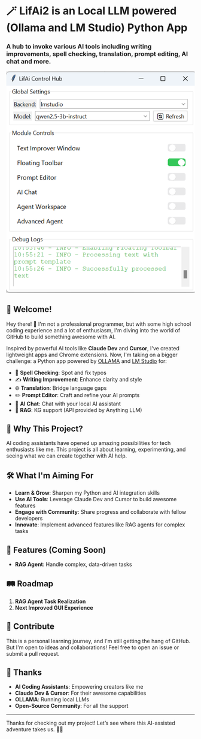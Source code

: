 # 🪄 LifAi2 is an Local LLM powered (Ollama and LM Studio) Python App

### A hub to invoke various AI tools including writing improvements, spell checking, translation, prompt editing, AI chat and more.

![Hub Screenshot](assets/hub2.png)

## 🚀 Welcome!

Hey there! 👋 I'm not a professional programmer, but with some high school coding experience and a lot of enthusiasm, I'm diving into the world of GitHub to build something awesome with AI.

Inspired by powerful AI tools like **Claude Dev** and **Cursor**, I've created lightweight apps and Chrome extensions. Now, I'm taking on a bigger challenge: a Python app powered by [OLLAMA](https://ollama.ai/) and [LM Studio](https://https://lmstudio.ai/) for:

- 📝 **Spell Checking**: Spot and fix typos
- ✍️ **Writing Improvement**: Enhance clarity and style
- 🌐 **Translation**: Bridge language gaps
- ✏️ **Prompt Editor**: Craft and refine your AI prompts
- 💬 **AI Chat**: Chat with your local AI assistant
- 🚀 **RAG**: KG support (API provided by Anything LLM)

## 🎯 Why This Project?

AI coding assistants have opened up amazing possibilities for tech enthusiasts like me. This project is all about learning, experimenting, and seeing what we can create together with AI help.

## 🛠 What I'm Aiming For

- **Learn & Grow**: Sharpen my Python and AI integration skills
- **Use AI Tools**: Leverage Claude Dev and Cursor to build awesome features
- **Engage with Community**: Share progress and collaborate with fellow developers
- **Innovate**: Implement advanced features like RAG agents for complex tasks

## 🔧 Features (Coming Soon)

- **RAG Agent**: Handle complex, data-driven tasks

## 🛤 Roadmap

1. **RAG Agent Task Realization**
2. **Next Improved GUI Experience**

## 🤝 Contribute

This is a personal learning journey, and I'm still getting the hang of GitHub. But I'm open to ideas and collaborations! Feel free to open an issue or submit a pull request.

## 🙏 Thanks

- **AI Coding Assistants**: Empowering creators like me
- **Claude Dev & Cursor**: For their awesome capabilities
- **OLLAMA**: Running local LLMs
- **Open-Source Community**: For all the support

---

Thanks for checking out my project! Let’s see where this AI-assisted adventure takes us. 🚀✨